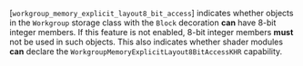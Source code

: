 [`workgroup_memory_explicit_layout8_bit_access`] indicates whether objects
in the `Workgroup` storage class with the `Block` decoration  **can** 
have 8-bit integer members.
If this feature is not enabled, 8-bit integer members  **must**  not be used
in such objects.
This also indicates whether shader modules  **can**  declare the
`WorkgroupMemoryExplicitLayout8BitAccessKHR` capability.